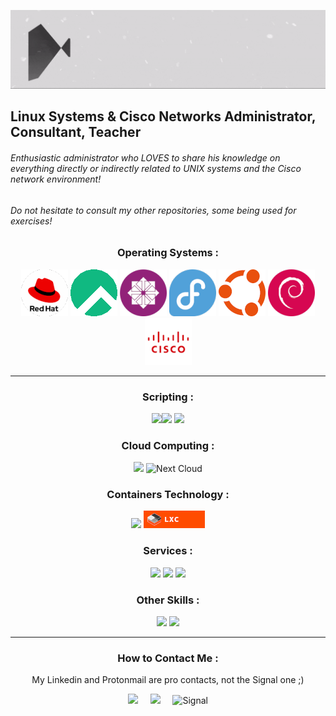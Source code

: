 <p align="center">
  <img src="https://github.com/csurqunix/csurqunix/blob/main/C%20Surquin.gif"/>
</p>

## Linux Systems & Cisco Networks Administrator, Consultant, Teacher ##

###### Enthusiastic administrator who LOVES to share his knowledge on everything directly or indirectly related to UNIX systems and the Cisco network environment!

###### Do not hesitate to consult my other repositories, some being used for exercises!
   
<DIV align="center">

  ###      Operating Systems :    ### 

  <img src="Assets/Logo - Red Hat 75.png"/>
  <img src="Assets/Logo - Rocky Linux 75.png"/>
  <img src="Assets/Logo - CentOS Non officiel 75.png"/>
  <img src="Assets/Logo - Fedora 75.png"/>
  <img src="Assets/Logo - Ubuntu 75.png"/>
  <img src="Assets/Logo - Debian 75.png"/>
  <img src="Assets/Logo - Cisco 75.png"/>
  
  -----------------------------------

###      Scripting :     ###
![](https://img.shields.io/badge/Shell_Script-121011?style=for-the-badge&logo=gnu-bash&logoColor=white)![](https://img.shields.io/badge/GNU%20Bash-4EAA25?style=for-the-badge&logo=GNU%20Bash&logoColor=white)
![](https://img.shields.io/badge/Python-FFD43B?style=for-the-badge&logo=python&logoColor=blue)
  
###      Cloud Computing :     ###
![](https://img.shields.io/badge/Amazon_AWS-FF9900?style=for-the-badge&logo=amazonaws&logoColor=white) ![Next Cloud](https://img.shields.io/badge/Next%20Cloud-0B94DE?style=for-the-badge&logo=nextcloud&logoColor=white)

###      Containers Technology :     ###
![](https://img.shields.io/badge/Docker-2CA5E0?style=for-the-badge&logo=docker&logoColor=white)
<img src="Assets/Badge - LXC.png"/>

###      Services :     ###
![](https://img.shields.io/badge/Apache-D22128?style=for-the-badge&logo=Apache&logoColor=white) ![](https://img.shields.io/badge/Nginx-009639?style=for-the-badge&logo=nginx&logoColor=white) ![](https://img.shields.io/badge/MariaDB-003545?style=for-the-badge&logo=mariadb&logoColor=white)

###      Other Skills :     ###
![](https://img.shields.io/badge/gimp-5C5543?style=for-the-badge&logo=gimp&logoColor=white) ![](https://img.shields.io/badge/LibreOffice-18A303?style=for-the-badge&logo=LibreOffice&logoColor=white)

----------------------------------
  
###      How to Contact Me :     ###

My Linkedin and Protonmail are pro contacts, not the Signal one ;)
 
  <a href="https://www.linkedin.com/in/surquincedric/"><img src="https://img.shields.io/badge/linkedin-%230077B5.svg?&style=for-the-badge&logo=linkedin&logoColor=white" /></a>&nbsp;&nbsp;&nbsp;&nbsp;
  <a href="mailto:csurquin.pro@pm.me?subject=Came%20from%20Github"><img src="https://img.shields.io/badge/ProtonMail-8B89CC?style=for-the-badge&logo=protonmail&logoColor=white" /></a>&nbsp;&nbsp;&nbsp;&nbsp;
  ![Signal](https://img.shields.io/badge/Signal-3A76F0?style=for-the-badge&logo=signal&logoColor=white)  
   </DIV>
